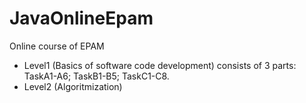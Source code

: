 # JavaOnlineEpam
Online course of EPAM
- Level1 (Basics of software code development) consists of 3 parts: TaskA1-A6; TaskB1-B5; TaskC1-C8.
- Level2 (Algoritmization) 

